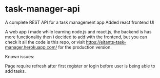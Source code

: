 # task-manager-api
A complete REST API for a task management app
Added react frontend UI

A web app i made while learning node.js and react.js, the backend is has more functionality then i decided to add with the frontend, but you can check it all the code is this repo,
or visit https://eitants-task-manager.herokuapp.com/ for the production version.

Known issues:

Page require refresh after first register or login before user is being able to add tasks.
